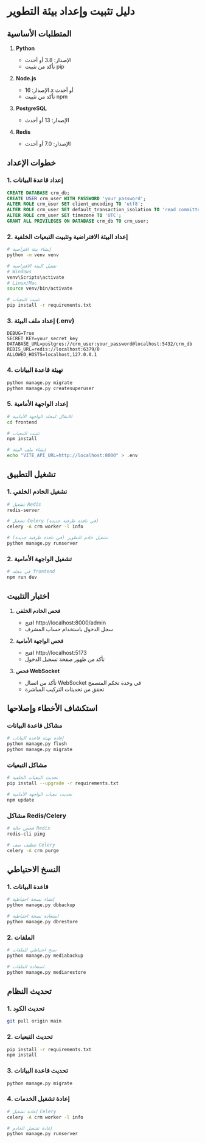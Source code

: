 # دليل تثبيت وإعداد بيئة التطوير

## المتطلبات الأساسية

1. **Python**
   - الإصدار: 3.8 أو أحدث
   - تأكد من تثبيت pip

2. **Node.js**
   - الإصدار: 16.x أو أحدث
   - تأكد من تثبيت npm

3. **PostgreSQL**
   - الإصدار: 13 أو أحدث

4. **Redis**
   - الإصدار: 7.0 أو أحدث

## خطوات الإعداد

### 1. إعداد قاعدة البيانات
```sql
CREATE DATABASE crm_db;
CREATE USER crm_user WITH PASSWORD 'your_password';
ALTER ROLE crm_user SET client_encoding TO 'utf8';
ALTER ROLE crm_user SET default_transaction_isolation TO 'read committed';
ALTER ROLE crm_user SET timezone TO 'UTC';
GRANT ALL PRIVILEGES ON DATABASE crm_db TO crm_user;
```

### 2. إعداد البيئة الافتراضية وتثبيت التبعيات الخلفية
```bash
# إنشاء بيئة افتراضية
python -m venv venv

# تفعيل البيئة الافتراضية
# Windows
venv\Scripts\activate
# Linux/Mac
source venv/bin/activate

# تثبيت التبعيات
pip install -r requirements.txt
```

### 3. إعداد ملف البيئة (.env)
```env
DEBUG=True
SECRET_KEY=your_secret_key
DATABASE_URL=postgres://crm_user:your_password@localhost:5432/crm_db
REDIS_URL=redis://localhost:6379/0
ALLOWED_HOSTS=localhost,127.0.0.1
```

### 4. تهيئة قاعدة البيانات
```bash
python manage.py migrate
python manage.py createsuperuser
```

### 5. إعداد الواجهة الأمامية
```bash
# الانتقال لمجلد الواجهة الأمامية
cd frontend

# تثبيت التبعيات
npm install

# إنشاء ملف البيئة
echo "VITE_API_URL=http://localhost:8000" > .env
```

## تشغيل التطبيق

### 1. تشغيل الخادم الخلفي
```bash
# تشغيل Redis
redis-server

# تشغيل Celery (في نافذة طرفية جديدة)
celery -A crm worker -l info

# تشغيل خادم التطوير (في نافذة طرفية جديدة)
python manage.py runserver
```

### 2. تشغيل الواجهة الأمامية
```bash
# في مجلد frontend
npm run dev
```

## اختبار التثبيت

1. **فحص الخادم الخلفي**
   - افتح http://localhost:8000/admin
   - سجل الدخول باستخدام حساب المشرف

2. **فحص الواجهة الأمامية**
   - افتح http://localhost:5173
   - تأكد من ظهور صفحة تسجيل الدخول

3. **فحص WebSocket**
   - تأكد من اتصال WebSocket في وحدة تحكم المتصفح
   - تحقق من تحديثات التركيب المباشرة

## استكشاف الأخطاء وإصلاحها

### مشاكل قاعدة البيانات
```bash
# إعادة تهيئة قاعدة البيانات
python manage.py flush
python manage.py migrate
```

### مشاكل التبعيات
```bash
# تحديث التبعيات الخلفية
pip install --upgrade -r requirements.txt

# تحديث تبعيات الواجهة الأمامية
npm update
```

### مشاكل Redis/Celery
```bash
# فحص حالة Redis
redis-cli ping

# تنظيف صف Celery
celery -A crm purge
```

## النسخ الاحتياطي

### 1. قاعدة البيانات
```bash
# إنشاء نسخة احتياطية
python manage.py dbbackup

# استعادة نسخة احتياطية
python manage.py dbrestore
```

### 2. الملفات
```bash
# نسخ احتياطي للملفات
python manage.py mediabackup

# استعادة الملفات
python manage.py mediarestore
```

## تحديث النظام

### 1. تحديث الكود
```bash
git pull origin main
```

### 2. تحديث التبعيات
```bash
pip install -r requirements.txt
npm install
```

### 3. تحديث قاعدة البيانات
```bash
python manage.py migrate
```

### 4. إعادة تشغيل الخدمات
```bash
# إعادة تشغيل Celery
celery -A crm worker -l info

# إعادة تشغيل الخادم
python manage.py runserver
